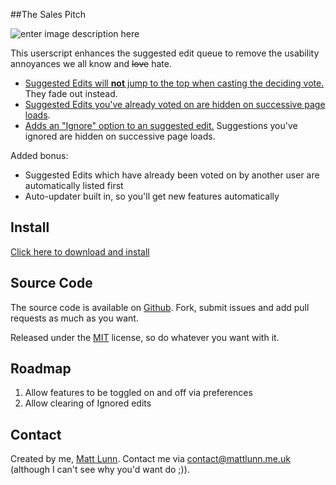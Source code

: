 ##The Sales Pitch

![enter image description here][1]

This userscript enhances the suggested edit queue to remove the usability annoyances we all know and <s>love</s> hate.

 - [Suggested Edits will **not** jump to the top when casting the deciding vote.][2] They fade out instead.
 - [Suggested Edits you've already voted on are hidden on successive page loads][3].
 - [Adds an "Ignore" option to an suggested edit.][4] Suggestions you've ignored are hidden on successive page loads.

Added bonus:

 - Suggested Edits which have already been voted on by another user are automatically listed first
 - Auto-updater built in, so you'll get new features automatically

## Install

[Click here to download and install][5]

## Source Code

The source code is available on [Github](https://github.com/mattlunn/se-edit-queue/). Fork, submit issues and add pull requests as much as you want.

Released under the [MIT](http://en.wikipedia.org/wiki/MIT_License) license, so do whatever you want with it.

## Roadmap

 1. Allow features to be toggled on and off via preferences
 2. Allow clearing of Ignored edits

## Contact

Created by me, [Matt Lunn][6]. Contact me via contact@mattlunn.me.uk (although I can't see why  you'd want do ;)).


  [1]: http://i.stack.imgur.com/pAiHt.png
  [2]: http://meta.stackoverflow.com/questions/96426/ui-annoyances-in-the-suggested-edit-review-on-stack-overflow
  [3]: http://meta.stackoverflow.com/questions/97920/can-the-suggested-edit-page-not-show-the-edits-youve-already-voted-on
  [4]: http://meta.stackoverflow.com/questions/84102/add-ignore-button-to-suggested-edits
  [5]: https://github.com/downloads/mattlunn/se-edit-queue/se-edit-queue-install.user.js
  [6]: http://mattlunn.me.uk